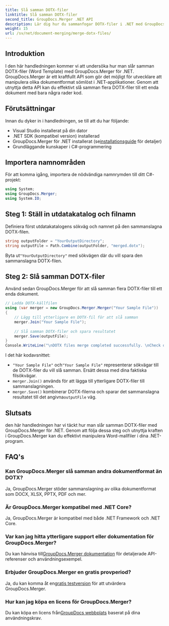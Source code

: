 ```yaml
---
title: Slå samman DOTX-filer
linktitle: Slå samman DOTX-filer
second_title: GroupDocs.Merger .NET API
description: Lär dig hur du sammanfogar DOTX-filer i .NET med GroupDocs.Merger utan ansträngning. Förbättra dina dokumenthanteringsmöjligheter.
weight: 15
url: /sv/net/document-merging/merge-dotx-files/
---
```

## Introduktion
I den här handledningen kommer vi att undersöka hur man slår samman DOTX-filer (Word Template) med GroupDocs.Merger för .NET. GroupDocs.Merger är ett kraftfullt API som gör det möjligt för utvecklare att manipulera olika dokumentformat sömlöst i .NET-applikationer. Genom att utnyttja detta API kan du effektivt slå samman flera DOTX-filer till ett enda dokument med bara några rader kod.
## Förutsättningar
Innan du dyker in i handledningen, se till att du har följande:
- Visual Studio installerat på din dator
- .NET SDK (kompatibel version) installerad
-  GroupDocs.Merger för .NET installerat (se[installationsguide](https://tutorials.groupdocs.com/merger/net/) för detaljer)
- Grundläggande kunskaper i C#-programmering

## Importera namnområden
För att komma igång, importera de nödvändiga namnrymden till ditt C#-projekt:
```csharp
using System; 
using GroupDocs.Merger;
using System.IO;
```
## Steg 1: Ställ in utdatakatalog och filnamn
Definiera först utdatakatalogens sökväg och namnet på den sammanslagna DOTX-filen.
```csharp
string outputFolder = "YourOutputDirectory";
string outputFile = Path.Combine(outputFolder, "merged.dotx");
```
 Byta ut`"YourOutputDirectory"` med sökvägen där du vill spara den sammanslagna DOTX-filen.
## Steg 2: Slå samman DOTX-filer
Använd sedan GroupDocs.Merger för att slå samman flera DOTX-filer till ett enda dokument.
```csharp
// Ladda DOTX-källfilen
using (var merger = new GroupDocs.Merger.Merger("Your Sample File"))
{
    // Lägg till ytterligare en DOTX-fil för att slå samman
    merger.Join("Your Sample File");
    
    // Slå samman DOTX-filer och spara resultatet
    merger.Save(outputFile);
}
Console.WriteLine("\nDOTX files merge completed successfully. \nCheck output in {0}", outputFolder);
```
I det här kodavsnittet:
- `"Your Sample File"` och`"Your Sample File"` representerar sökvägar till de DOTX-filer du vill slå samman. Ersätt dessa med dina faktiska filsökvägar.
- `merger.Join()` används för att lägga till ytterligare DOTX-filer till sammanslagningen.
- `merger.Save()` kombinerar DOTX-filerna och sparar det sammanslagna resultatet till det angivna`outputFile` väg.

## Slutsats
den här handledningen har vi täckt hur man slår samman DOTX-filer med GroupDocs.Merger för .NET. Genom att följa dessa steg och utnyttja kraften i GroupDocs.Merger kan du effektivt manipulera Word-mallfiler i dina .NET-program.

## FAQ's
### Kan GroupDocs.Merger slå samman andra dokumentformat än DOTX?
Ja, GroupDocs.Merger stöder sammanslagning av olika dokumentformat som DOCX, XLSX, PPTX, PDF och mer.
### Är GroupDocs.Merger kompatibel med .NET Core?
Ja, GroupDocs.Merger är kompatibel med både .NET Framework och .NET Core.
### Var kan jag hitta ytterligare support eller dokumentation för GroupDocs.Merger?
 Du kan hänvisa till[GroupDocs.Merger dokumentation](https://tutorials.groupdocs.com/merger/net/) för detaljerade API-referenser och användningsexempel.
### Erbjuder GroupDocs.Merger en gratis provperiod?
 Ja, du kan komma åt en[gratis testversion](https://releases.groupdocs.com/) för att utvärdera GroupDocs.Merger.
### Hur kan jag köpa en licens för GroupDocs.Merger?
 Du kan köpa en licens från[GroupDocs webbplats](https://purchase.groupdocs.com/buy) baserat på dina användningskrav.